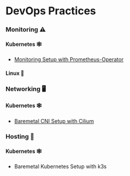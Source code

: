 # DevOps Practices


### Monitoring ⚠️
#### Kubernetes 🕸
- [Monitoring Setup with Prometheus-Operator](Exercises/Monitoring/Kubernetes/monitoring-setup-with-prometheus-operator.md)

#### Linux 🐧

### Networking 🖥
#### Kubernetes 🕸
- [Baremetal CNI Setup with Cilium](Exercises/Networking/Kubernetes/baremetal-cni-setup-with-cilium.md)

### Hosting 🔌
#### Kubernetes 🕸
- Baremetal Kubernetes Setup with k3s
